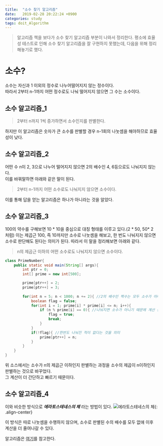```yaml
---
title:  "소수 찾기 알고리즘"
date:   2019-02-28 20:22:24 +0900
categories: study
tags: doit_Algorithm
---
```


> 알고리즘 책을 보다가 소수 찾기 알고리즘 부분이 나와서 정리한다. 평소에 효율성 테스트로 인해 소수 찾기 알고리즘을 잘 구현하지 못했는데, 다음을 위해 정리해놓기로 했다. 

# 소수?

소수는 자신과 1 이외의 정수로 나누어떨어지지 않는 정수이다.  
따라서 2부터 n-1까지 어떤 정수로도 나눠 떨어지지 않으면 그 수는 소수이다.

## 소수 알고리즘_1

> 2부터 n까지 1씩 증가하면서 소수인지를 판별한다.  

하지만 이 알고리즘은 숫자가 큰 소수를 판별할 경우 n-1회의 나눗셈을 해야하므로 효율성이 낮다.

## 소수 알고리즘_2

어떤 수 n이 2, 3으로 나누어 떨어지지 않으면 2의 배수인 4, 6등으로도 나눠지지 않는다.  
이를 바꿔말하면 아래와 같은 말이 된다. 
  
> 2부터 n-1까지 어떤 소수로도 나눠지지 않으면 소수이다.  
  
이를 통해 답을 얻는 알고리즘은 하나가 아니라는 것을 알았다. 

## 소수 알고리즘_3

100의 약수를 구해보면 10 * 10을 중심으로 대칭 형태를 이루고 있다.(2 * 50, 50* 2 처럼)
이는 제곱근 100, 즉 10까지만 소수로 나눗셈을 해보고, 한 번도 나눠지지 않으면 소수로 판단해도 된다는 의미가 된다. 따라서 이 말을 정리해보면 아래와 같다.

> n의 제곱근 이하의 어떤 소수로도 나눠지지 않으면 소수이다.  
  
```java
class PrimeNumber{
	public static void main(String[] args){
		int ptr = 0;
		int[] prime = new int[500];

		prime[ptr++] = 2; 
		prime[ptr++] = 3;
	
		for(int n = 5; n < 1000; n += 2){ //2의 배수인 짝수는 모두 소수가 아니므로 홀수만 소수 판별
			boolean flag = false;
			for(int i = 1; prime[i] * prime[i] <= n; i++){
				if (n % prime[i] == 0){ //나눠지면 소수가 아니기 때문에 계산 중단
					flag = true;
					break;
				}
			}
			if(!flag){ //한번도 나눠진 적이 없다는 것을 의미
				prime[ptr++] = n;
			}
		}
	}
}
```

위 소스에서는 소수가 n의 제곱근 이하인지 판별하는 과정을 소수의 제곱이 n이하인지 판별하는 것으로 바꾸었다.  
그 계산이 더 간단하고 빠르기 때문이다.  

## 소수 알고리즘_4

이와 비슷한 방식으로 _**에라토스테네스의 체**_ 라는 방법이 있다. 
![에라토스테네스의 체](https://upload.wikimedia.org/wikipedia/commons/b/b9/Sieve_of_Eratosthenes_animation.gif){: .align-center}  

이 방식은 따로 나눗셈을 수행하지 않으며, 소수로 판별된 수의 배수를 모두 없애 이후 계산을 더 줄여나갈 수 있다.

알고리즘은 [여기](https://ko.wikipedia.org/wiki/%EC%97%90%EB%9D%BC%ED%86%A0%EC%8A%A4%ED%85%8C%EB%84%A4%EC%8A%A4%EC%9D%98_%EC%B2%B4)를 참고한다.